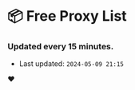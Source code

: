 # :package: Free Proxy List
### Updated every 15 minutes.

- Last updated: `2024-05-09 21:15`

:heart:
